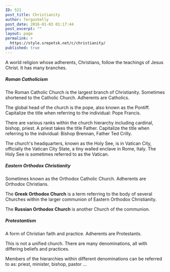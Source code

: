 ```yaml
---
ID: 521
post_title: Christianity
author: ferguskelly
post_date: 2016-01-03 01:17:44
post_excerpt: ""
layout: page
permalink: >
  https://style.srepetsk.net/c/christianity/
published: true
---
```

A world religion whose adherents, Christians, follow the teachings of Jesus Christ. It has many branches.
<h5>Roman Catholicism</h5>
The Roman Catholic Church is the largest branch of Christianity. Sometimes shortened to the Catholic Church. Adherents are Catholics.

The global head of the church is the pope, also known as the Pontiff. Capitalize the title when referring to the individual: Pope Francis.

There are various ranks within the church hierarchy including cardinal, bishop, priest. A priest takes the title Father. Capitalize the title when referring to the individual: Bishop Brennan, Father Ted Crilly.

The church's headquarters, known as the Holy See, is in Vatican City, officially the Vatican City State, a tiny walled enclave in Rome, Italy. The Holy See is sometimes referred to as the Vatican.
<h5>Eastern Orthodox Christianity</h5>
Sometimes known as the Orthodox Catholic Church. Adherents are Orthodox Christians.

The <strong>Greek Orthodox Church</strong> is a term referring to the body of several Churches within the larger communion of Eastern Orthodox Christianity.

The <strong>Russian Orthodox Church</strong> is another Church of the communion.
<h5>Protestantism</h5>
A form of Christian faith and practice. Adherents are Protestants.

This is not a unified church. There are many denominations, all with differing beliefs and practices.

Members of the hierarchies within different denominations can be referred to as: priest, minister, bishop, pastor …